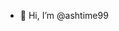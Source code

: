- 👋 Hi, I’m @ashtime99

<!---
ashtime99/ashtime99 is a ✨ special ✨ repository because its `README.md` (this file) appears on your GitHub profile.
You can click the Preview link to take a look at your changes.
--->
